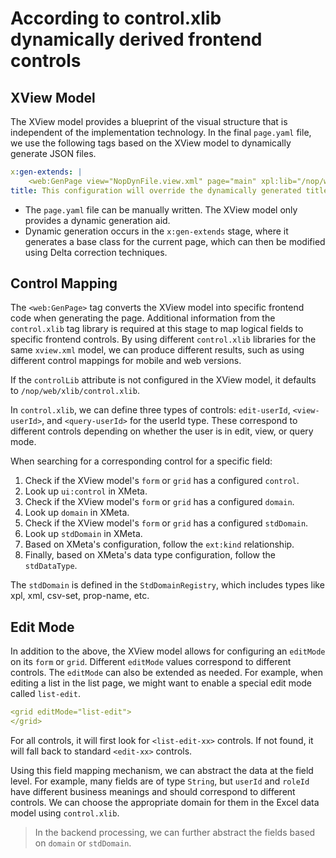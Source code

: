 # According to control.xlib dynamically derived frontend controls

## XView Model
The XView model provides a blueprint of the visual structure that is independent of the implementation technology. In the final `page.yaml` file, we use the following tags based on the XView model to dynamically generate JSON files.

```yaml
x:gen-extends: |
    <web:GenPage view="NopDynFile.view.xml" page="main" xpl:lib="/nop/web/xlib/web.xlib" />
title: This configuration will override the dynamically generated title configuration
```

* The `page.yaml` file can be manually written. The XView model only provides a dynamic generation aid.
* Dynamic generation occurs in the `x:gen-extends` stage, where it generates a base class for the current page, which can then be modified using Delta correction techniques.

## Control Mapping
The `<web:GenPage>` tag converts the XView model into specific frontend code when generating the page. Additional information from the `control.xlib` tag library is required at this stage to map logical fields to specific frontend controls. By using different `control.xlib` libraries for the same `xview.xml` model, we can produce different results, such as using different control mappings for mobile and web versions.

If the `controlLib` attribute is not configured in the XView model, it defaults to `/nop/web/xlib/control.xlib`.

In `control.xlib`, we can define three types of controls: `edit-userId`, `<view-userId>`, and `<query-userId>` for the userId type. These correspond to different controls depending on whether the user is in edit, view, or query mode.

When searching for a corresponding control for a specific field:
1. Check if the XView model's `form` or `grid` has a configured `control`.
2. Look up `ui:control` in XMeta.
3. Check if the XView model's `form` or `grid` has a configured `domain`.
4. Look up `domain` in XMeta.
5. Check if the XView model's `form` or `grid` has a configured `stdDomain`.
6. Look up `stdDomain` in XMeta.
7. Based on XMeta's configuration, follow the `ext:kind` relationship.
8. Finally, based on XMeta's data type configuration, follow the `stdDataType`.

The `stdDomain` is defined in the `StdDomainRegistry`, which includes types like xpl, xml, csv-set, prop-name, etc.

## Edit Mode
In addition to the above, the XView model allows for configuring an `editMode` on its `form` or `grid`. Different `editMode` values correspond to different controls. The `editMode` can also be extended as needed. For example, when editing a list in the list page, we might want to enable a special edit mode called `list-edit`.

```yaml
<grid editMode="list-edit">
</grid>
```

For all controls, it will first look for `<list-edit-xx>` controls. If not found, it will fall back to standard `<edit-xx>` controls.

Using this field mapping mechanism, we can abstract the data at the field level. For example, many fields are of type `String`, but `userId` and `roleId` have different business meanings and should correspond to different controls. We can choose the appropriate domain for them in the Excel data model using `control.xlib`.

> In the backend processing, we can further abstract the fields based on `domain` or `stdDomain`.
